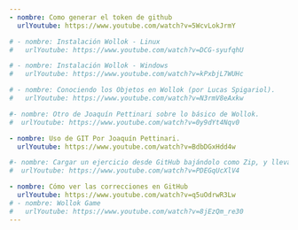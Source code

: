 ```yaml
---
- nombre: Como generar el token de github
  urlYoutube: https://www.youtube.com/watch?v=5WcvLokJrmY

# - nombre: Instalación Wollok - Linux
#   urlYoutube: https://www.youtube.com/watch?v=DCG-syufqhU

# - nombre: Instalación Wollok - Windows
#   urlYoutube: https://www.youtube.com/watch?v=kPxbjL7WUHc

# - nombre: Conociendo los Objetos en Wollok (por Lucas Spigariol).
#   urlYoutube: https://www.youtube.com/watch?v=N3rmV8eAxkw

#- nombre: Otro de Joaquín Pettinari sobre lo básico de Wollok.
#  urlYoutube: https://www.youtube.com/watch?v=0y9dYt4Nqv0

- nombre: Uso de GIT Por Joaquín Pettinari.
  urlYoutube: https://www.youtube.com/watch?v=BdbDGxHdd4w

#- nombre: Cargar un ejercicio desde GitHub bajándolo como Zip, y llevarlo al ambiente Wollok
#  urlYoutube: https://www.youtube.com/watch?v=PDEGqUcXlV4

- nombre: Cómo ver las correcciones en GitHub
  urlYoutube: https://www.youtube.com/watch?v=q5uOdrwR3Lw
# - nombre: Wollok Game
#   urlYoutube: https://www.youtube.com/watch?v=8jEzQm_re30
---
```

